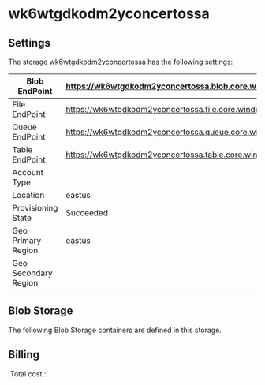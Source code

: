 # wk6wtgdkodm2yconcertossa

## Settings
The storage wk6wtgdkodm2yconcertossa has the following settings:

| Blob EndPoint | https://wk6wtgdkodm2yconcertossa.blob.core.windows.net/  |
| --- | --- |
| File EndPoint | https://wk6wtgdkodm2yconcertossa.file.core.windows.net/  |
| Queue EndPoint | https://wk6wtgdkodm2yconcertossa.queue.core.windows.net/  |
| Table EndPoint | https://wk6wtgdkodm2yconcertossa.table.core.windows.net/  |
| Account Type |   |
| Location | eastus  |
| Provisioning State | Succeeded  |
| Geo Primary Region | eastus  |
| Geo Secondary Region |   |

## Blob Storage
The following Blob Storage containers are defined in this storage. 

## Billing
 Total cost : 

